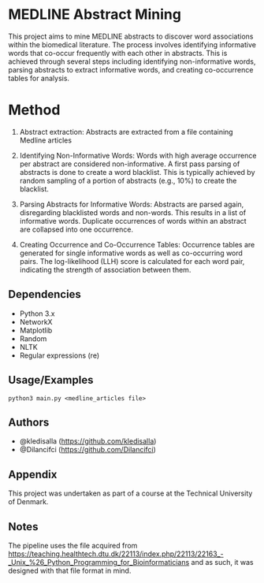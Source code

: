 
# MEDLINE Abstract Mining

This project aims to mine MEDLINE abstracts to discover word associations within the biomedical literature. The process involves identifying informative words that co-occur frequently with each other in abstracts. This is achieved through several steps including identifying non-informative words, parsing abstracts to extract informative words, and creating co-occurrence tables for analysis.

# Method

1) Abstract extraction: Abstracts are extracted from a file containing Medline articles

2) Identifying Non-Informative Words: Words with high average occurrence per abstract are considered non-informative. A first pass parsing of abstracts is done to create a word blacklist. This is typically achieved by random sampling of a portion of abstracts (e.g., 10%) to create the blacklist.

3) Parsing Abstracts for Informative Words: Abstracts are parsed again, disregarding blacklisted words and non-words. This results in a list of informative words. Duplicate occurrences of words within an abstract are collapsed into one occurrence.

4) Creating Occurrence and Co-Occurrence Tables: Occurrence tables are generated for single informative words as well as co-occurring word pairs. The log-likelihood (LLH) score is calculated for each word pair, indicating the strength of association between them.



    
## Dependencies
- Python 3.x
- NetworkX
- Matplotlib
- Random
- NLTK
- Regular expressions (re)

## Usage/Examples

```Python3
python3 main.py <medline_articles file>
```


## Authors

- @kledisalla (https://github.com/kledisalla)
- @Dilancifci (https://github.com/Dilancifci)


## Appendix

This project was undertaken as part of a course at the Technical University of Denmark.


## Notes
The pipeline uses the file acquired from https://teaching.healthtech.dtu.dk/22113/index.php/22113/22163_-_Unix_%26_Python_Programming_for_Bioinformaticians
and as such, it was designed with that file format in mind.

